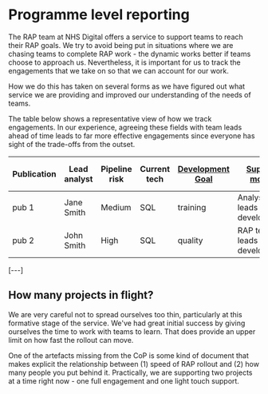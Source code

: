 # Programme level reporting

The RAP team at NHS Digital offers a service to support teams to reach their  RAP goals. We try to avoid being put in situations where we are chasing teams to complete RAP work - the dynamic works better if teams choose to approach us. Nevertheless, it is important for us to track the engagements that we take on so that we can account for our work.

How we do this has taken on several forms as we have figured out what service we are providing and improved our understanding of the needs of teams. 

The table below shows a representative view of how we track engagements. In our experience, agreeing these fields with team leads ahead of time leads to far more effective engagements since everyone has sight of the trade-offs from the outset. 

|Publication | Lead analyst | Pipeline risk | Current tech | [Development Goal](/rollout-approach/support-models.md) | [Support model](/rollout-approach/support-models.md#1-rap-team-leads-development) | [Target RAP level](../what-is-RAP.md#levels-of-rap) | Achieved RAP level |
| --- | --- | --- | --- | --- | --- | --- | --- |
| pub 1 | Jane Smith | Medium | SQL | training |  Analyst team leads development | Baseline | Baseline |
| pub 2 | John Smith | High | SQL | quality | RAP team leads development | Silver | Baseline |
[---]

## How many projects in flight?

We are very careful not to spread ourselves too thin, particularly at this formative stage of the service. We've had great initial success by giving ourselves the time to work with teams to learn. That does provide an upper limit on how fast the rollout can move. 

One of the artefacts missing from the CoP is some kind of document that makes explicit the relationship between (1) speed of RAP rollout and (2) how many people you put behind it. Practically, we are supporting two projects at a time right now - one full engagement and one light touch support.
